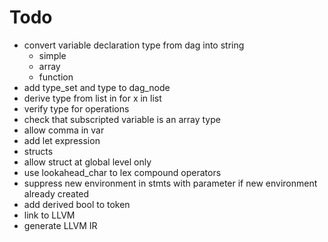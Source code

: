# Todo
* convert variable declaration type from dag into string
  * simple
  * array
  * function
* add type_set and type to dag_node
* derive type from list in for x in list
* verify type for operations
* check that subscripted variable is an array type
* allow comma in var
* add let expression
* structs
* allow struct at global level only
* use lookahead_char to lex compound operators
* suppress new environment in stmts with parameter if new environment already created
* add derived bool to token
* link to LLVM
* generate LLVM IR
